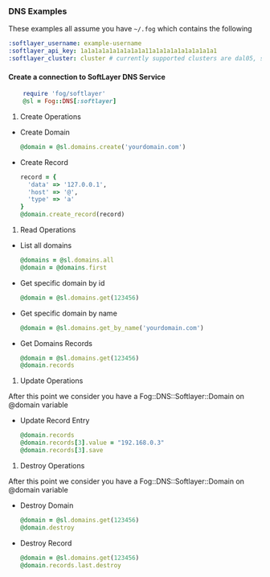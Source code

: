 ### DNS Examples

These examples all assume you have `~/.fog` which contains the following


   ```yaml  
   :softlayer_username: example-username
   :softlayer_api_key: 1a1a1a1a1a1a1a1a1a11a1a1a1a1a1a1a1a1a1 
   :softlayer_cluster: cluster # currently supported clusters are dal05, sng01, ams01
  ```

#### Create a connection to SoftLayer DNS Service

```ruby
	require 'fog/softlayer'
	@sl = Fog::DNS[:softlayer]
```

1. Create Operations

* Create Domain

  ```ruby
  @domain = @sl.domains.create('yourdomain.com')
  ```

* Create Record

  ```ruby
  record = {
    'data' => '127.0.0.1',
    'host' => '@',
    'type' => 'a'
  }
  @domain.create_record(record)
  ```

1. Read Operations

* List all domains

  ```ruby
  @domains = @sl.domains.all
  @domain = @domains.first
  ```

* Get specific domain by id

  ```ruby
  @domain = @sl.domains.get(123456)
  ```

* Get specific domain by name

  ```ruby
  @domain = @sl.domains.get_by_name('yourdomain.com')
  ```

* Get Domains Records

  ```ruby
  @domain = @sl.domains.get(123456)
  @domain.records
  ```

1. Update Operations

After this point we consider you have a Fog::DNS::Softlayer::Domain on @domain variable

* Update Record Entry

  ```ruby
  @domain.records
  @domain.records[3].value = "192.168.0.3"
  @domain.records[3].save
  ```

1. Destroy Operations

After this point we consider you have a Fog::DNS::Softlayer::Domain on @domain variable

* Destroy Domain

  ```ruby
  @domain = @sl.domains.get(123456)
  @domain.destroy
  ```

* Destroy Record

  ```ruby
  @domain = @sl.domains.get(123456)
  @domain.records.last.destroy
  ```